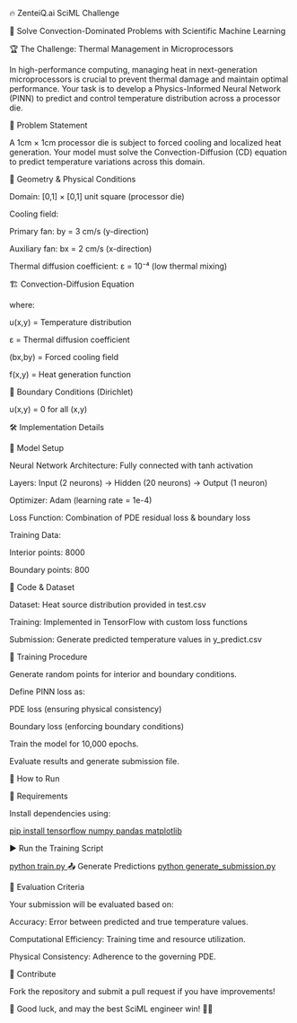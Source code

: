 🔥 ZenteiQ.ai SciML Challenge

🚀 Solve Convection-Dominated Problems with Scientific Machine Learning

🏆 The Challenge: Thermal Management in Microprocessors

In high-performance computing, managing heat in next-generation microprocessors is crucial to prevent thermal damage and maintain optimal performance. Your task is to develop a Physics-Informed Neural Network (PINN) to predict and control temperature distribution across a processor die.

📌 Problem Statement

A 1cm × 1cm processor die is subject to forced cooling and localized heat generation. Your model must solve the Convection-Diffusion (CD) equation to predict temperature variations across this domain.

🔬 Geometry & Physical Conditions

Domain: [0,1] × [0,1] unit square (processor die)

Cooling field:

Primary fan: by = 3 cm/s (y-direction)

Auxiliary fan: bx = 2 cm/s (x-direction)

Thermal diffusion coefficient: ε = 10⁻⁴ (low thermal mixing)

🏗️ Convection-Diffusion Equation



where:

u(x,y) = Temperature distribution

ε = Thermal diffusion coefficient

(bx,by) = Forced cooling field

f(x,y) = Heat generation function

🔲 Boundary Conditions (Dirichlet)

 u(x,y) = 0 for all (x,y)

🛠️ Implementation Details

📌 Model Setup

Neural Network Architecture: Fully connected with tanh activation

Layers: Input (2 neurons) → Hidden (20 neurons) → Output (1 neuron)

Optimizer: Adam (learning rate = 1e-4)

Loss Function: Combination of PDE residual loss & boundary loss

Training Data:

Interior points: 8000

Boundary points: 800

📂 Code & Dataset

Dataset: Heat source distribution provided in test.csv

Training: Implemented in TensorFlow with custom loss functions

Submission: Generate predicted temperature values in y_predict.csv

🚀 Training Procedure

Generate random points for interior and boundary conditions.

Define PINN loss as:

PDE loss (ensuring physical consistency)

Boundary loss (enforcing boundary conditions)

Train the model for 10,000 epochs.

Evaluate results and generate submission file.

📢 How to Run

🔧 Requirements

Install dependencies using:

[pip install tensorflow numpy pandas matplotlib](url)

▶️ Run the Training Script

[python train.py
](url)
📤 Generate Predictions
[
python generate_submission.py](url)

🏅 Evaluation Criteria

Your submission will be evaluated based on:

Accuracy: Error between predicted and true temperature values.

Computational Efficiency: Training time and resource utilization.

Physical Consistency: Adherence to the governing PDE.

🤝 Contribute

Fork the repository and submit a pull request if you have improvements!

🌟 Good luck, and may the best SciML engineer win! 🚀🔥
